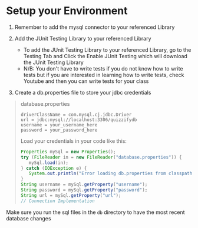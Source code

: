 # Setup your Environment

1. Remember to add the mysql connector to your referenced Library

2. Add the JUnit Testing Library to your referenced Library

    - To add the JUnit Testing Library to your referenced Library, go to the Testing Tab and Click the Enable JUnit Testing which will download the JUnit Testing Library
    - N/B: You don't have to write tests if you do not know how to write tests but if you are interested in learning how to write tests, check Youtube and then you can write tests for your class

3. Create a db.properties file to store your jdbc credentials

 > database.properties
 >
 > ```properties
 >driverClassName = com.mysql.cj.jdbc.Driver
 >url = jdbc:mysql://localhost:3306/quizzifydb
 >username = your_username_here
 >password = your_password_here
 >```
>
 >Load your credentials in your code like this:
 >
 >```java
 >Properties mySql = new Properties();
 >try (FileReader in = new FileReader("database.properties")) {
 >    mySql.load(in);
 >} catch (IOException e) {
 >    System.out.println("Error loading db.properties from classpath." + e);
 >}
 >String username = mySql.getProperty("username");
 >String password = mySql.getProperty("password");        
 >String url = mySql.getProperty("url");
 >// Connection Implementation
 >```

Make sure you run the sql files in the `db` directory to have the most recent database changes
